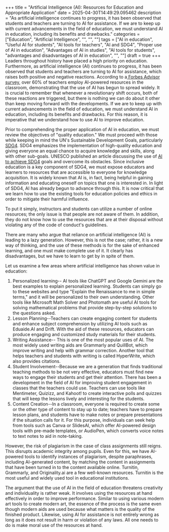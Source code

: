 +++
title = "Artificial Intelligence (AI): Resources for Education and Appropriate Application"
date = 2025-04-30T14:49:29.095462
description = "As artificial intelligence continues to progress, it has been observed that students and teachers are turning to AI for assistance. If we are to keep up with current advancements in the field of education, we must understand AI in education, including its benefits and drawbacks."
categories = ["Education", "Artificial Intelligence", "", "", ""]
tags = ["AI in education", "Useful AI for students", "AI tools for teachers", "AI and SDG4", "Proper use of AI in education", "Advantages of AI in studies", "AI tools for students", "advantages and disadvantages of AI in education", "", ""]
draft = true
+++
Leaders throughout history have placed a high priority on education. Furthermore, as artificial intelligence (AI) continues to progress, it has been observed that students and teachers are turning to AI for assistance, which raises both positive and negative reactions. According to a[ Forbes Advisor survey](https://www.forbes.com/advisor/education/it-and-tech/artificial-intelligence-in-school/), over 60% of teachers employ AI-powered resources in the classroom, demonstrating that the use of AI has begun to spread widely. It is crucial to remember that whenever a revolutionary shift occurs, both of these reactions are triggered, but there is nothing we can do about it other than keep moving forward with the developments. If we are to keep up with current advancements in the field of education, we must understand AI in education, including its benefits and drawbacks. For this reason, it is imperative that we understand how to use AI to improve education. 

 

Prior to comprehending the proper application of AI in education, we must review the objectives of "quality education." We must proceed with those while keeping in mind the UN's Sustainable Development Goals, particularly [SDG4](https://sdgs.un.org/goals/goal4). SDG4 emphasizes the implementation of high-quality education and giving everyone an equal chance to acquire knowledge and skills, along with other sub-goals. UNESCO published an article discussing the use of [AI to achieve SDG4](https://www.unesco.org/en/digital-education/artificial-intelligence) goals and overcome its obstacles. Since inclusive education is a key component of SDG4, we must expose educators and learners to resources that are accessible to everyone for knowledge acquisition. It is widely known that AI is, in fact, being helpful in gaining information and educating oneself on topics that one is interested in. In light of SDG4, AI has already begun to advance through this. It is now critical that we learn how to use the existing tools for education policies and ethics in order to mitigate their harmful influence. 

 

To put it simply, instructors and students can utilize a number of online resources; the only issue is that people are not aware of them. In addition, they do not know how to use the resources that are at their disposal without violating any of the code of conduct's guidelines. 

 

There are many who argue that reliance on artificial intelligence (AI) is leading to a lazy generation. However, this is not the case; rather, it is a new way of thinking, and the use of these methods is for the sake of enhanced learning, and one must make complete use of it. It clearly has disadvantages, but we have to learn to get by in spite of them. 

 

Let us examine a few areas where artificial intelligence has shown value in education:

 

  1. Personalized learning-- AI tools like ChatGPT and Google Gemini are the best examples to explain personalized learning. Students can simply go to these websites and type "Explain the Renaissance to me in simple terms," and it will be personalized to their own understanding. Other tools like Microsoft Math Solver and Photomath are useful AI tools for solving mathematical problems that provide step-by-step solutions to the questions asked. 
  2. Lesson Planning--Teachers can create engaging content for students and enhance subject comprehension by utilizing AI tools such as Eduaide.AI and Drift. With the aid of these resources, educators can produce engaging and customized study materials for their students. 
  3. Writing Assistance-- This is one of the most popular uses of AI. The most widely used writing aids are Grammarly and QuillBot, which improve writing and help with grammar correction. Another tool that helps teachers and students with writing is called HyperWrite, which also provides citations.
  4. Student Involvement--Because we are a generation that finds traditional teaching methods to be not very effective, educators must find new ways to engage their students and get their attention. There has been a development in the field of AI for improving student engagement in classes that the teachers could use. Teachers can use tools like Mentimeter, Quizizz, and Kahoot! to create interactive polls and quizzes that will keep the lessons lively and interesting for the students. 
  5. Content Creation--In a classroom, everyone is required to create some or the other type of content to stay up to date; teachers have to prepare lesson plans, and students have to make notes or prepare presentations if the situation calls for it. For this purpose, individuals can seek help from tools such as Canva or SlidesAI, which offer AI-powered design tools with pre-made templates, or AudioPen, which converts voice notes to text notes to aid in note-taking.



 

However, the risk of plagiarism in the case of class assignments still reigns. This disrupts academic integrity among pupils. Even for this, we have AI-powered tools to identify instances of plagiarism, despite paraphrases, including AI-generated content, by matching the content in assignments that have been turned in to the content available online. Turnitin, Grammarly, and Originality.ai are a few well-known resources. Turnitin is the most useful and widely used tool in educational institutions.

 

The argument that the use of AI in the field of education threatens creativity and individuality is rather weak. It involves using the resources at hand effectively in order to improve performance. Similar to using various modern art tools to create modern art, the essence of the process is the same even though modern aids are used because what matters is the quality of the finished product. Likewise, using AI for assistance is not entirely wrong as long as it does not result in harm or violation of any laws. All one needs to do is make moral use of the resources at hand. 

 
